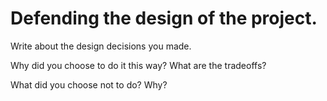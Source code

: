# Defending the design of the project.

Write about the design decisions you made. 

Why did you choose to do it this way?
What are the tradeoffs?

What did you choose not to do? Why?
